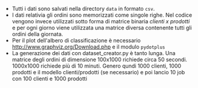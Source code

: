 - Tutti i dati sono salvati nella directory `data` in formato `csv`.
- I dati relativia gli ordini sono memorizzati come singole righe. Nel codice vengono invece utilizzati sotto forma di matrice binaria *clienti x prodotti* e per ogni giorno viene utilizzata una matrice diversa contenente tutti gli ordini della giornata.
- Per il plot dell'albero di classificazione è necessario http://www.graphviz.org/Download.php e il modulo `pydotplus`
- La generazione dei dati con dataset_creator.py è tanto lunga. Una matrice degli ordini di dimensione 100x1000 richiede circa 50 secondi. 1000x1000 richiede più di 10 minuti. Genero qundi 1000 clienti, 1000 prodotti e il modello clienti/prodotti (se necessario) e poi lancio 10 job con 100 clienti e 1000 prodotti
